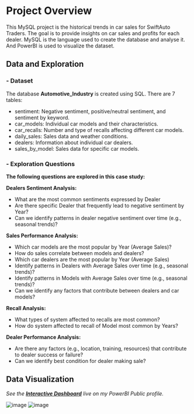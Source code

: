 # Project Overview
This MySQL project is the historical trends in car sales for SwiftAuto Traders. The goal is to provide insights on car sales and profits for each dealer. MySQL is the language used to create the database and analyse it. And PowerBI is used to visualize the dataset.
## Data and Exploration
### - Dataset <br />
The database **Automotive_Industry** is created using SQL.
There are 7 tables:
- sentiment: Negative sentiment, positive/neutral sentiment, and sentiment by keyword.
- car_models: Individual car models and their characteristics.
- car_recalls: Number and type of recalls affecting different car models.
- daily_sales: Sales data and weather conditions.
- dealers: Information about individual car dealers.
- sales_by_model: Sales data for specific car models.
### - Exploration Questions <br />
**The following questions are explored in this case study:**

**Dealers Sentiment Analysis:**

- What are the most common sentiments expressed by Dealer
- Are there specific Dealer that frequently lead to negative sentiment by Year?
- Can we identify patterns in dealer negative sentiment over time (e.g., seasonal trends)?

**Sales Performance Analysis:**

- Which car models are the most popular by Year (Average Sales)?
- How do sales correlate between models and dealers?
- Which car dealers are the most popular by Year (Average Sales)
- Identify patterns in Dealers with Average Sales over time (e.g., seasonal trends)?
- Identify patterns in Models with Average Sales over time (e.g., seasonal trends)?
- Can we identify any factors that contribute between dealers and car models?

**Recall Analysis:**

- What types of system affected to recalls are most common?
- How do system affected to recall of Model most common by Years?

**Dealer Performance Analysis:**

- Are there any factors (e.g., location, training, resources) that contribute to dealer success or failure?
- Can we identify best condition for dealer making sale?

## Data Visualization 
*See the **[Interactive Dashboard](https://app.powerbi.com/view?r=eyJrIjoiYmI3MjdlODMtMDE5NC00ZTM1LWE5ZGQtNDE0NDI5ZTIyZDg2IiwidCI6ImU3ODBlNTYxLTBiZTUtNDU4My1hYWFlLTIxYjk0YWM0NDlmMiIsImMiOjEwfQ%3D%3D)** live on my PowerBI Public profile.*  


![image](https://github.com/user-attachments/assets/6d928099-59e1-4900-9619-dc28c437a644)
![image](https://github.com/user-attachments/assets/da7057fe-cc48-447d-9504-c7fc530b46cb)

